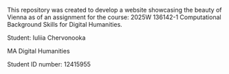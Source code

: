 This repository was created to develop a website showcasing the beauty of Vienna as of an assignment for the course: 2025W 136142-1 Computational Background Skills for Digital Humanities.

Student: Iuliia Chervonooka

MA Digital Humanities

Student ID number: 12415955
